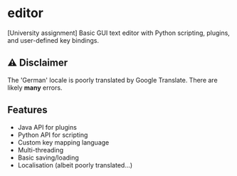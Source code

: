 # editor
[University assignment] Basic GUI text editor with Python scripting, plugins, and user-defined key bindings.

## ⚠️ Disclaimer 
The 'German' locale is poorly translated by Google Translate. There are likely **many** errors. 

## Features
- Java API for plugins
- Python API for scripting
- Custom key mapping language 
- Multi-threading 
- Basic saving/loading
- Localisation (albeit poorly translated...)
